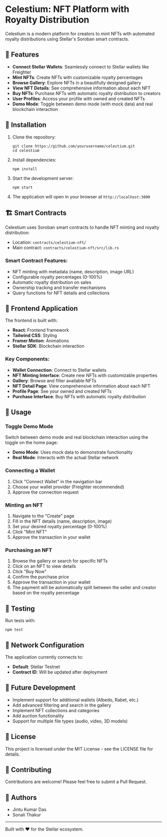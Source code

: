 # Celestium: NFT Platform with Royalty Distribution

Celestium is a modern platform for creators to mint NFTs with automated royalty distributions using Stellar's Soroban smart contracts.

## 🚀 Features

- **Connect Stellar Wallets**: Seamlessly connect to Stellar wallets like Freighter
- **Mint NFTs**: Create NFTs with customizable royalty percentages
- **Browse Gallery**: Explore NFTs in a beautifully designed gallery 
- **View NFT Details**: See comprehensive information about each NFT
- **Buy NFTs**: Purchase NFTs with automatic royalty distribution to creators
- **User Profiles**: Access your profile with owned and created NFTs
- **Demo Mode**: Toggle between demo mode (with mock data) and real blockchain interaction

## 🔧 Installation

1. Clone the repository:
   ```
   git clone https://github.com/yourusername/celestium.git
   cd celestium
   ```

2. Install dependencies:
   ```
   npm install
   ```

3. Start the development server:
   ```
   npm start
   ```

4. The application will open in your browser at `http://localhost:3000`

## 🏗️ Smart Contracts

Celestium uses Soroban smart contracts to handle NFT minting and royalty distribution:

- Location: `contracts/celestium-nft/`
- Main contract: `contracts/celestium-nft/src/lib.rs`

### Smart Contract Features:

- NFT minting with metadata (name, description, image URL)
- Configurable royalty percentages (0-100%)
- Automatic royalty distribution on sales
- Ownership tracking and transfer mechanisms
- Query functions for NFT details and collections

## 📱 Frontend Application

The frontend is built with:

- **React**: Frontend framework
- **Tailwind CSS**: Styling
- **Framer Motion**: Animations
- **Stellar SDK**: Blockchain interaction

### Key Components:

- **Wallet Connection**: Connect to Stellar wallets
- **NFT Minting Interface**: Create new NFTs with customizable properties
- **Gallery**: Browse and filter available NFTs
- **NFT Detail Page**: View comprehensive information about each NFT
- **Profile Page**: See your owned and created NFTs
- **Purchase Interface**: Buy NFTs with automatic royalty distribution

## 🚀 Usage

### Toggle Demo Mode

Switch between demo mode and real blockchain interaction using the toggle on the home page:

- **Demo Mode**: Uses mock data to demonstrate functionality
- **Real Mode**: Interacts with the actual Stellar network

### Connecting a Wallet

1. Click "Connect Wallet" in the navigation bar
2. Choose your wallet provider (Freighter recommended)
3. Approve the connection request

### Minting an NFT

1. Navigate to the "Create" page
2. Fill in the NFT details (name, description, image)
3. Set your desired royalty percentage (0-100%)
4. Click "Mint NFT"
5. Approve the transaction in your wallet

### Purchasing an NFT

1. Browse the gallery or search for specific NFTs
2. Click on an NFT to view details
3. Click "Buy Now"
4. Confirm the purchase price
5. Approve the transaction in your wallet
6. The payment will be automatically split between the seller and creator based on the royalty percentage

## 🧪 Testing

Run tests with:
```
npm test
```

## 📡 Network Configuration

The application currently connects to:

- **Default**: Stellar Testnet
- **Contract ID**: Will be updated after deployment

## 🔮 Future Development

- Implement support for additional wallets (Albedo, Rabet, etc.)
- Add advanced filtering and search in the gallery
- Implement NFT collections and categories
- Add auction functionality
- Support for multiple file types (audio, video, 3D models)

## 📄 License

This project is licensed under the MIT License - see the LICENSE file for details.

## 🤝 Contributing

Contributions are welcome! Please feel free to submit a Pull Request.

## 👥 Authors

- Jintu Kumar Das
- Sonali Thakur

---

Built with ❤️ for the Stellar ecosystem. 